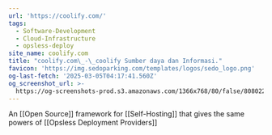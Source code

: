 ```yaml
---
url: 'https://coolify.com/'
tags:
  - Software-Development
  - Cloud-Infrastructure
  - opsless-deploy
site_name: coolify.com
title: "coolify.com\_-\_coolify Sumber daya dan Informasi."
favicon: 'https://img.sedoparking.com/templates/logos/sedo_logo.png'
og-last-fetch: '2025-03-05T04:17:41.560Z'
og_screenshot_url: >-
  https://og-screenshots-prod.s3.amazonaws.com/1366x768/80/false/80802282a5a259c887bad7ef5dfcca3e4b67928333f605a4743178edad6d3ccc.jpeg
---
```

An [[Open Source]] framework for [[Self-Hosting]] that gives the same powers of [[Opsless Deployment Providers]]
